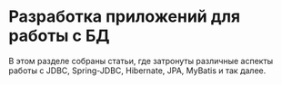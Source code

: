 # Разработка приложений для работы с БД

В этом разделе собраны статьи, где затронуты различные аспекты работы с JDBC, Spring-JDBC, Hibernate, JPA, MyBatis и так далее.



